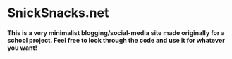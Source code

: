 # SnickSnacks.net
#### This is a very minimalist blogging/social-media site made originally for a school project. Feel free to look through the code and use it for whatever you want!
